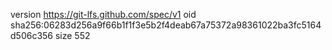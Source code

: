 version https://git-lfs.github.com/spec/v1
oid sha256:06283d256a9f66b1f1f3e5b2f4deab67a75372a98361022ba3fc5164d506c356
size 552
